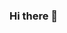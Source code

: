 ### Hi there 👋

<!--
**HarshDarpan/HarshDarpan** is a ✨ _special_ ✨ repository because its `README.md` (this file) appears on your GitHub profile.

- 🔭 I’m currently working as Data Scientist
- 🌱 I’m currently learning Machine Learning
- 👯 I’m looking to collaborate on ...
- 🤔 I’m looking for help with ...
- 💬 Ask me about ...
- 📫 How to reach me: ...
- 😄 Pronouns: ...
- ⚡ Fun fact: ...
-->
